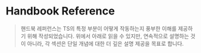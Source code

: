 # Handbook Reference

> 핸드북 레퍼런스는 TS의 특정 부분이 어떻게 작동하는지 풍부한 이해를 제공하기 위해 작성되었습니다. 위에서 아래로 읽을 수 있지만, 연속적으로 설명하는 것이 아니라, 각 섹션은 단일 개념에 대한 더 깊은 설명 제공을 목표로 합니다.
